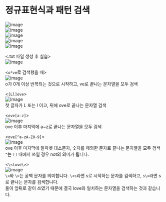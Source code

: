 # 정규표현식과 패턴 검색

![image](https://user-images.githubusercontent.com/43658658/141102833-68176716-8639-4bed-aa97-088a61365d9d.png)   
![image](https://user-images.githubusercontent.com/43658658/141104603-0787f55a-32a2-4e82-b191-030f3906463c.png)   
![image](https://user-images.githubusercontent.com/43658658/141102867-b4327802-88c7-41f3-b594-5c43ee5d51ba.png)   
![image](https://user-images.githubusercontent.com/43658658/141102898-37a83486-7a0a-42b4-adb5-f363ceafab7a.png)   
![image](https://user-images.githubusercontent.com/43658658/141102919-84da6d3f-e70f-4684-8611-a1db455a3095.png)   

<.txt 파일 생성 후 실습>   
![image](https://user-images.githubusercontent.com/43658658/141099480-51db0f9d-7dd8-486c-bf68-5cf9f3c55f1b.png)

<`o*ve`로 검색했을 때>   
![image](https://user-images.githubusercontent.com/43658658/141099665-69b11b64-2e60-4fca-a4ca-19996825c296.png)   
o가 0개 이상 반복되는 것으로 시작하고, ve로 끝나는 문자열을 모두 검색

<`[Ll]ove`>   
![image](https://user-images.githubusercontent.com/43658658/141099768-9e6a650b-de20-4ce4-aa00-496447e371da.png)   
첫 글자가 L 또는 l 이고, 뒤에 ove로 끝나는 문자열 검색

<`ove[a-z]`>   
![image](https://user-images.githubusercontent.com/43658658/141099967-da431137-0904-4800-89a9-e94882d03764.png)   
ove 이후 마지막에 a~z로 끝나는 문자열을 모두 검색

<`ove[^a-zA-Z0-9]`>   
![image](https://user-images.githubusercontent.com/43658658/141100475-cde68e68-d463-4ff2-ac5e-7164e45d804b.png)   
ove 이후 마지막에 알파벳 대소문자, 숫자를 제외한 문자로 끝나는 문자열을 모두 검색   
`^`는 `[]` 내에서 쓰일 경우 not의 의미가 됩니다.

<`\<love\>`>   
![image](https://user-images.githubusercontent.com/43658658/141100641-73b0a857-df85-446b-8230-95a37ab742d2.png)   
`\<`와 `\>`는 공백 문자를 의미합니다. `\<s`라면 s로 시작하는 문자를 검색하고, `s\>`라면 s로 끝나는 문자를 검색합니다.   
둘이 앞뒤로 같이 쓰였기 때문에 결국 love와 일치하는 문자열을 검색하는 것과 같습니다.


